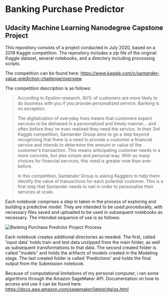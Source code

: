 # Banking Purchase Predictor
## Udacity Machine Learning Nanodegree Capstone Project


This repository consists of a project conducted in July 2020, based on a 2018 Kaggle competition. The repository includes a zip file of the original Kaggle dataset, several notebooks, and a directory including processing scripts.

The competition can be found here: https://www.kaggle.com/c/santander-value-prediction-challenge/overview

The competition description is as follows:

> According to Epsilon research, 80% of customers are more likely to do business with you if you provide personalized service. Banking is no exception.
>
> The digitalization of everyday lives means that customers expect services to be delivered in a personalized and timely manner… and often before they´ve even realized they need the service. In their 3rd Kaggle competition, Santander Group aims to go a step beyond recognizing that there is a need to provide a customer a financial service and intends to determine the amount or value of the customer's transaction. This means anticipating customer needs in a more concrete, but also simple and personal way. With so many choices for financial services, this need is greater now than ever before.
>
> In this competition, Santander Group is asking Kagglers to help them identify the value of transactions for each potential customer. This is a first step that Santander needs to nail in order to personalize their services at scale.

Each notebook comprises a step in taken in the process of exploring and building a predictive model. They are intended to be used procedurally, with necessary files saved and uploaded to be used in subsequent notebooks as necessary. The intended sequence of use is as follows:

![Banking Purchase Predictor Project Process](C:\Users\argon\OneDrive\Pictures\Workflow_Process.jpg "Banking Purchase Predictor Workflow")

Each notebook creates additional directories as needed. The first, called 'input data' holds train and test data unzipped from the main folder, as well as subsequent transformations to that data. The second created folder is called "models" and holds the artifacts of models created in the Modeling stage. The last created folder is called 'Predictions' and holds the final output from the Submission notebook.

Because of computational limitations of my personal computer, i ran some algorithms through the Amazon SageMaker API. Documentation on how to access and use it can be found here: https://docs.aws.amazon.com/sagemaker/latest/dg/gs.html
